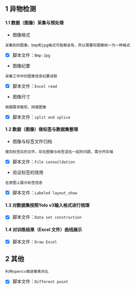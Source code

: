 ## 1 异物检测

#### 1.1 数据（图像）采集与预处理

* 图像格式
```
采集到的图像，bmp和jpg格式可能都会有，所以需要将图像统一为一种格式
```
- [x] 脚本文件：`Bmp-Jpg`

* 图像纪要
```
采集工作中的图像信息纪要读取
```
- [x] 脚本文件：`Excel read`

* 图像尺寸
```
根据需求裁剪、拼接图像
```
- [x] 脚本文件：`split and splice`

#### 1.2 数据（图像）做标签与数据集整理

* 图像与标签文件归档
```
做完标签后的文件，存在图像与标签混在一起的问题，需分开存储
```
- [x] 脚本文件：`File consoildation`

* 验证标签的效用
```
在原图上展示标签信息
```
- [x] 脚本文件：`Labeled layout_show`

#### 1.3 对数据集按照Yolo v3输入格式进行梳理

- [x] 脚本文件：`Data set construction`

#### 1.4 对训练结果（Excel 文件）曲线展示

- [x] 脚本文件：`Draw Excel`

## 2 其他

```
利用opencv做逐像素对比
```
- [x] 脚本文件：`Different point`
